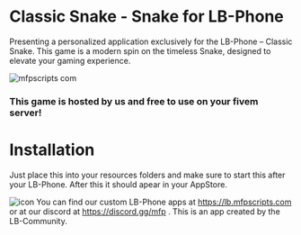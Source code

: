 # Classic Snake - Snake for LB-Phone
Presenting a personalized application exclusively for the LB-Phone – Classic Snake.
This game is a modern spin on the timeless Snake, designed to elevate your gaming experience.

![mfpscripts com](https://github.com/maxifaxipaxi-new/mfp_lb-snake/assets/115405418/e1b8128a-6ed5-4e76-9f43-5df866193309)
### This game is hosted by us and free to use on your fivem server!

# Installation
Just place this into your resources folders and make sure to start this after your LB-Phone.
After this it should apear in your AppStore.

![icon](https://github.com/maxifaxipaxi-new/mfp_lb-snake/assets/115405418/8b6e6e10-5bc9-481d-89ed-ba70845566c4)
You can find our custom LB-Phone apps at https://lb.mfpscripts.com or at our discord at https://discord.gg/mfp .
This is an app created by the LB-Community.
